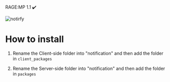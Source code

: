  RAGE:MP 1.1 ✔️ 

![notirfy](https://user-images.githubusercontent.com/77588421/129729089-02a03b51-df46-40d4-9dbc-fcd20680d2e5.PNG)

# How to install

1. Rename the Client-side folder into "notification" and then add the folder in `client_packages`

2. Rename the Server-side folder into "notification" and then add the folder in `packages`
